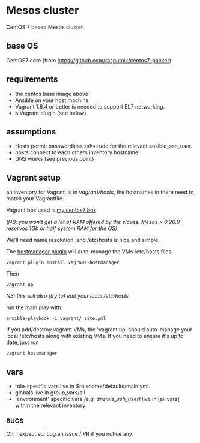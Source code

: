 Mesos cluster
=============

CentOS 7 based Mesos cluster.

## base OS

CentOS7 core (from https://github.com/rasputnik/centos7-packer)

## requirements

* the centos base image above
* Ansible on your host machine
* Vagrant 1.6.4 or better is needed to support EL7 networking.
* a Vagrant plugin (see below)

## assumptions

* Hosts permit passwordless ssh+sudo for the relevant ansible_ssh_user.
* hosts connect to each others inventory hostname
* DNS works (see previous point)

## Vagrant setup

an inventory for Vagrant is in *vagrant/hosts*, the hostnames
in there need to match your Vagrantfile.

Vagrant box used is [my centos7 box](https://github.com/rasputnik/centos7-packer).

_(NB: you won't get a lot of RAM offered by the slaves. Mesos > 0.20.0 reserves 1Gb or half system RAM for the OS)_

We'll need name resolution, and /etc/hosts is nice and simple.

The [hostmanager plugin](https://github.com/smdahlen/vagrant-hostmanager)
will auto-manage the VMs /etc/hosts files.

    vagrant plugin install vagrant-hostmanager

Then

    vagrant up

_NB: this will also (try to) edit your local /etc/hosts_

run the main play with:

    ansible-playbook -i vagrant/ site.yml

If you add/destroy vagrant VMs, the 'vagrant up' should
auto-manage your local /etc/hosts along with existing VMs. If you
need to ensure it's up to date, just run

    vagrant hostmanager

## vars

* role-specific vars live in $rolename/defaults/main.yml.
* globals live in group_vars/all
* 'environment' specific vars _(e.g. ansible_ssh_user)_ live in [all:vars] within the relevant inventory

### BUGS

Oh, I expect so. Log an issue / PR if you notice any.
